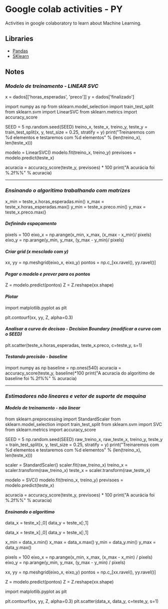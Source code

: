 # Google colab activities - PY

Activities in google colaboratory to learn about Machine Learning.


## Libraries


- [Pandas](https://pandas.pydata.org/)
- [SKlearn](https://sklearn.org/)


## Notes

### *Modelo de treinamento - LINEAR SVC*

x = dados[['horas_esperadas', 'preco']]
y = dados['finalizado']

import numpy as np
from sklearn.model_selection import train_test_split
from sklearn.svm import LinearSVC
from sklearn.metrics import accuracy_score

SEED = 5
np.random.seed(SEED)
treino_x, teste_x, treino_y, teste_y = train_test_split(x, y, test_size = 0.25,
                                                         stratify = y)
print("Treinaremos com %d elementos e testaremos com %d elementos" % (len(treino_x), len(teste_x)))

modelo = LinearSVC()
modelo.fit(treino_x, treino_y)
previsoes = modelo.predict(teste_x)

acuracia = accuracy_score(teste_y, previsoes) * 100
print("A acurácia foi %.2f%%" % acuracia)

<hr>

### *Ensinando o algoritimo trabalhando com matrizes*

x_min = teste_x.horas_esperadas.min()
x_max = teste_x.horas_esperadas.max()
y_min = teste_x.preco.min()
y_max = teste_x.preco.max()

#### *Definindo espaçamento*

pixels = 100
eixo_x = np.arange(x_min, x_max, (x_max - x_min)/ pixels)
eixo_y = np.arange(y_min, y_max, (y_max - y_min)/ pixels)

#### *Criar grid (x mesclado com y)*

xx, yy = np.meshgrid(eixo_x, eixo_y)
pontos = np.c_[xx.ravel(), yy.ravel()]

#### *Pegar o modelo e prever para os pontos*

Z = modelo.predict(pontos)
Z = Z.reshape(xx.shape)

#### *Plotar*

import matplotlib.pyplot as plt

plt.contourf(xx, yy, Z, alpha=0.3)

#### *Analisar a curva de decisao - Decision Boundary (modificar a curva com o SEED)*

plt.scatter(teste_x.horas_esperadas, teste_x.preco, c=teste_y, s=1)

#### *Testando precisão - baseline*

import numpy as np
baseline = np.ones(540)
acuracia = accuracy_score(teste_y, baseline)*100
print("A acuracia do algoritimo de baseline foi %.2f%%" % acuracia)

<hr>

### *Estimadores não lineares e vetor de suporte de maquina*

#### *Modelo de treinamento - não linear*

from sklearn.preprocessing import StandardScaler
from sklearn.model_selection import train_test_split
from sklearn.svm import SVC
from sklearn.metrics import accuracy_score

SEED = 5
np.random.seed(SEED)
raw_treino_x, raw_teste_x, treino_y, teste_y = train_test_split(x, y, test_size = 0.25,
                                                         stratify = y)
print("Treinaremos com %d elementos e testaremos com %d elementos" % (len(treino_x), len(teste_x)))

scaler = StandardScaler()
scaler.fit(raw_treino_x)
treino_x = scaler.transform(raw_treino_x)
teste_x = scaler.transform(raw_teste_x)

modelo = SVC()
modelo.fit(treino_x, treino_y)
previsoes = modelo.predict(teste_x)

acuracia = accuracy_score(teste_y, previsoes) * 100
print("A acurácia foi %.2f%%" % acuracia)

#### *Ensinando o algoritimo*

data_x = teste_x[:,0]
data_y = teste_x[:,1]

data_x = teste_x[:,0]
data_y = teste_x[:,1]

x_min = data_x.min()
x_max = data_x.max()
y_min = data_y.min()
y_max = data_y.max()

pixels = 100
eixo_x = np.arange(x_min, x_max, (x_max - x_min) / pixels)
eixo_y = np.arange(y_min, y_max, (y_max - y_min) / pixels)

xx, yy = np.meshgrid(eixo_x, eixo_y)
pontos = np.c_[xx.ravel(), yy.ravel()]

Z = modelo.predict(pontos)
Z = Z.reshape(xx.shape)

import matplotlib.pyplot as plt

plt.contourf(xx, yy, Z, alpha=0.3)
plt.scatter(data_x, data_y, c=teste_y, s=1)

